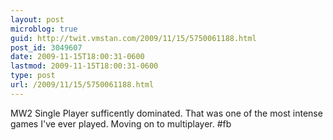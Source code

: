 ```yaml
---
layout: post
microblog: true
guid: http://twit.vmstan.com/2009/11/15/5750061188.html
post_id: 3049607
date: 2009-11-15T18:00:31-0600
lastmod: 2009-11-15T18:00:31-0600
type: post
url: /2009/11/15/5750061188.html
---
```

MW2 Single Player sufficently dominated. That was one of the most intense games I've ever played. Moving on to multiplayer. #fb
